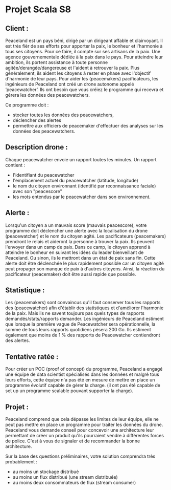 # Projet Scala S8

## Client :  

Peaceland est un pays béni, dirigé par un dirigeant affable et clairvoyant. Il est très fièr de ses efforts pour apporter la paix, le bonheur et l'harmonie à tous ses citoyens. Pour ce faire, il compte sur ses artisans de la paix. Une agence gouvernementale dédiée à la paix dans le pays. Pour atteindre leur ambition, ils portent assistance à toute personne agitée/derangée/dangereuse et l'aident à retrouver la paix. Plus généralement, ils aident les citoyens à rester en phase avec l'objectif d'harmonie de leur pays. Pour aider les (peacemakers) pacificateurs, les ingénieurs de Peaceland ont créé un drone autonome appelé ‘peacewatcher’. Ils ont besoin que vous créiez le programme qui recevra et gérera les données des peacewatchers. 

Ce programme doit :  
- stocker toutes les données des peacewatchers, 
- déclencher des alertes 
- permettre aux officiers de peacemaker d'effectuer des analyses sur les données des peacewatchers. 
 
## Description drone :  

Chaque peacewatcher envoie un rapport toutes les minutes. Un rapport contient : 
- l'identifiant du peacewatcher 
- l'emplacement actuel du peacewatcher (latitude, longitude) 
- le nom du citoyen environnant (identifié par reconnaissance faciale) avec son "peacescore" 
- les mots entendus par le peacewatcher dans son environnement. 
 
## Alerte :  

Lorsqu'un citoyen a un mauvais score (mauvais peacescore), votre programme doit déclencher une alerte avec la localisation du drone (peacewatcher) et le nom du citoyen agité. Les pacificateurs (peacemakers) prendront le relais et aideront la personne à trouver la paix. Ils peuvent l'envoyer dans un camp de paix. Dans ce camp, le citoyen apprend à atteindre le bonheur en suivant les idées du leader bienveillant de Peaceland. Ou sinon, ils le mettront dans un état de paix sans fin. Cette alerte doit être déclenchée le plus rapidement possible car un citoyen agité peut propager son manque de paix à d'autres citoyens. Ainsi, la réaction du pacificateur (peacemaker) doit être aussi rapide que possible. 
 
## Statistique :  

Les (peacemakers) sont convaincus qu'il faut conserver tous les rapports des (peacewatcher) afin d'établir des statistiques et d'améliorer l'harmonie de la paix. Mais ils ne savent toujours pas quels types de rapports demandés/stats/rapports demander. 
Les ingénieurs de Peaceland estiment que lorsque la première vague de Peacewatcher sera opérationnelle, la somme de tous leurs rapports quotidiens pèsera 200 Go. Ils estiment également que moins de 1 % des rapports de Peacewatcher contiendront des alertes. 
 
## Tentative ratée :  

Pour créer un POC (proof of concept) du programme, Peaceland a engagé une équipe de data scientist spécialisés dans les données et malgré tous leurs efforts, cette équipe n'a pas été en mesure de mettre en place un programme évolutif capable de gérer la charge. (il ont pas été capable de set up un programme scalable pouvant supporter la charge). 
 
## Projet : 

Peaceland comprend que cela dépasse les limites de leur équipe, elle ne peut pas mettre en place un programme pour traiter les données du drone. Peaceland vous demande conseil pour concevoir une architecture leur permettant de créer un produit qu'ils pourraient vendre à différentes forces de police. C'est à vous de signaler et de recommander la bonne architecture.  

Sur la base des questions préliminaires, votre solution comprendra très probablement : 
- au moins un stockage distribué 
- au moins un flux distribué (une stream distribuée) 
- au moins deux consommateurs de flux (stream consumer)

